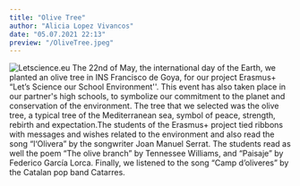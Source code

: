 ```yaml
---
title: "Olive Tree"
author: "Alicia Lopez Vivancos"
date: "05.07.2021 22:13"
preview: "/OliveTree.jpeg"
---
```


![Letscience.eu](/OliveTree.jpeg)
The 22nd of May, the international day of the Earth, we planted an olive tree in INS Francisco de Goya, for our project Erasmus+ “Let’s Science our School Environment''. This event has also taken place in our partner's high schools, to symbolize our commitment to the planet and conservation of the environment. The tree that we selected was the olive tree, a typical tree of the Mediterranean sea, symbol of peace, strength, rebirth and expectation.The students of the Erasmus+ project tied ribbons with messages and wishes related to the environment and also read the song “l‘Olivera” by the songwriter Joan Manuel Serrat. The students read as well the poem “The olive branch” by Tennessee Williams, and “Paisaje” by Federico García Lorca. Finally, we listened to the song “Camp d’oliveres” by the Catalan pop band Catarres.

<YouTube src="https://www.youtube.com/embed/QEUzpl043Kc" />

